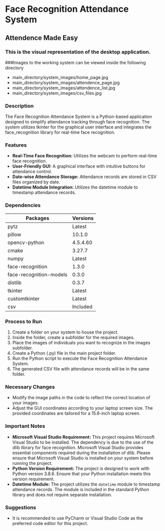 # Face Recognition Attendance System

## Attendence Made Easy

### This is the visual representation of the desktop application.






###Images to the working system can be viewed inside the following directory

- main_directory/system_images/home_page.jpg
- main_directory/system_images/attendence_page.jpg
- main_directory/system_images/attendence_list.jpg
- main_directory/system_images/csv_files.jpg


### Description
The Face Recognition Attendance System is a Python-based application designed to simplify attendance tracking through face recognition. The system utilizes tkinter for the graphical user interface and integrates the face_recognition library for real-time face recognition.

### Features
- **Real-Time Face Recognition:** Utilizes the webcam to perform real-time face recognition.
- **User-Friendly GUI:** A graphical interface with intuitive buttons for attendance control.
- **Date-wise Attendance Storage:** Attendance records are stored in CSV files organized by date.
- **Datetime Module Integration:** Utilizes the datetime module to timestamp attendance records.

### Dependencies
| Packages                       | Versions        |
| ------------------------------ | --------------- |
| pytz                           | Latest          |
| pillow                         | 10.1.0          |
| opencv-python                  | 4.5.4.60        |
| cmake                          | 3.27.7          |
| numpy                          | Latest          |
| face-recognition               | 1.3.0           |
| face-recognition-models        | 0.3.0           |
| distlib                        | 0.3.7           |
| tkinter                        | Latest          |
| customtkinter                  | Latest          |
| csv                            | Included        |

### Process to Run
1. Create a folder on your system to house the project.
2. Inside the folder, create a subfolder for the required images.
3. Place the images of individuals you want to recognize in the images subfolder.
4. Create a Python (.py) file in the main project folder.
5. Run the Python script to execute the Face Recognition Attendance System.
6. The generated CSV file with attendance records will be in the same folder.

### Necessary Changes
- Modify the image paths in the code to reflect the correct location of your images.
- Adjust the GUI coordinates according to your laptop screen size. The provided coordinates are tailored for a 15.6-inch laptop screen.

### Important Notes
- **Microsoft Visual Studio Requirement:** This project requires Microsoft Visual Studio to be installed. The dependency is due to the use of the dlib library for face recognition. Microsoft Visual Studio provides essential components required during the installation of dlib. Please ensure that Microsoft Visual Studio is installed on your system before running the project.
- **Python Version Requirement:** The project is designed to work with Python version 3.8.6. Ensure that your Python installation meets this version requirement.
- **Datetime Module:** The project utilizes the `datetime` module to timestamp attendance records. The module is included in the standard Python library and does not require separate installation.

### Suggestions
- It is recommended to use PyCharm or Visual Studio Code as the preferred code editor for this project.
